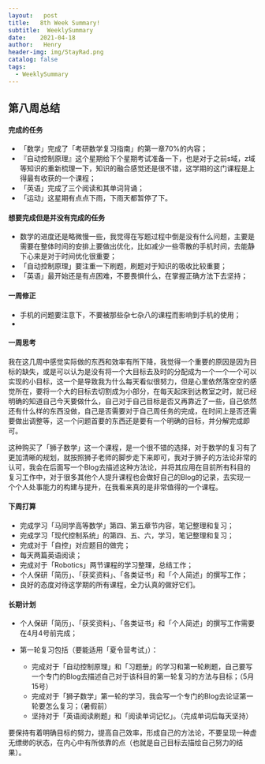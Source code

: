 ```yaml
---
layout:   post
title:   8th Week Summary!
subtitle:  WeeklySummary
date:    2021-04-18
author:   Henry
header-img: img/StayRad.png
catalog: false
tags:
  - WeeklySummary
---
```

## 第八周总结
#### 完成的任务
+ 「数学」完成了「考研数学复习指南」的第一章70%的内容；
+ 『自动控制原理』这个星期给下个星期考试准备一下，也是对于之前s域，z域等知识的重新梳理一下，知识的融合感觉还是很不错，这学期的这门课程是上得最有收获的一个课程；
+ 「英语」完成了三个阅读和其单词背诵；
+ 「运动」这星期有点点下雨，下雨天都暂停了下。

#### 想要完成但是并没有完成的任务
+ 数学的进度还是略微慢一些，我觉得在写题过程中倒是没有什么问题，主要是需要在整体时间的安排上要做出优化，比如减少一些零散的手机时间，去能静下心来是对于时间优化很重要；
+ 「自动控制原理」要注重一下刷题，刷题对于知识的吸收比较重要；
+ 「英语」最开始还是有点困难，不要畏惧什么，在掌握正确方法下去坚持；

#### 一周修正
+ 手机的问题要注意下，不要被那些杂七杂八的课程而影响到手机的使用；
+ 

#### 一周思考
我在这几周中感觉实际做的东西和效率有所下降，我觉得一个重要的原因是因为目标的缺失，或是可以认为是没有将一个大目标去及时的分配成为一个一个一个可以实现的小目标，这一个是导致我为什么每天看似很努力，但是心里依然落空空的感觉所在，要将一个大的目标去切割成为小部分，在每天起床到达教室之时，就已经明确的知道自己今天要做什么，自己对于自己目标是否又再靠近了一些，自己依然还有什么样的东西没做，自己是否需要对于自己周任务的完成，在时间上是否还需要做出调整等，这一个问题首要的东西还是要有一个明确的目标，并分解完成即可。

这种购买了「狮子数学」这一个课程，是一个很不错的选择，对于数学的复习有了更加清晰的规划，就按照狮子老师的脚步走下来即可，我对于狮子的方法论非常的认可，我会在后面写一个Blog去描述这种方法论，并将其应用在目前所有科目的复习工作中，对于很多其他个人提升课程也会做好自己的Blog的记录，去实现一个个人处事能力的构建与提升，在我看来真的是非常值得的一个课程。

#### 下周打算
+ 完成学习「马同学高等数学」第四、第五章节内容，笔记整理和复习；
+ 完成学习「现代控制系统」的第四、五、六，学习，笔记整理和复习；
+ 完成对于「自控」对应题目的做完；
+ 每天两篇英语阅读；
+ 完成对于「Robotics」两节课程的学习整理，总结工作；
+ 个人保研「简历」、「获奖资料」、「各类证书」和「个人简述」的撰写工作；
+ 良好的态度对待这学期的所有课程，全力认真的做好它们。

#### 长期计划
+ 个人保研「简历」、「获奖资料」、「各类证书」和「个人简述」的撰写工作需要在4月4号前完成；

+ 第一轮复习包括（要能适用「夏令营考试」）：
  + 完成对于「自动控制原理」和「习题册」的学习和第一轮刷题，自己要写一个专门的Blog去描述自己对于该科目的第一轮复习的方法与目标；（5月15号）
  + 完成对于「狮子数学」第一轮的学习，我会写一个专门的Blog去论证第一轮要怎么复习；（暑假前）
  + 坚持对于「英语阅读刷题」和「阅读单词记忆」。（完成单词后每天坚持）

要保持有着明确目标的努力，提高自己效率，形成自己的方法论，不要呈现一种虚无缥缈的状态，在内心中有所依靠的点（也就是自己目标去描绘自己努力的结果）。
